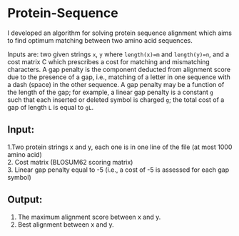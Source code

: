 # Protein-Sequence

I developed an algorithm for solving protein sequence alignment
which aims to find optimum matching between two amino acid sequences. <br />

Inputs are: two given strings ```x```, ```y``` where ```length(x)=m``` and ```length(y)=n```, and a cost matrix C which prescribes a
cost for matching and mismatching characters. A gap penalty is the component deducted from
alignment score due to the presence of a gap, i.e., matching of a letter in one sequence with a
dash (space) in the other sequence. A gap penalty may be a function of the length of the gap;
for example, a linear gap penalty is a constant ```g ``` such that each inserted or deleted symbol is
charged ```g```; the total cost of a gap of length ```L``` is equal to ```gL```.

## Input:
1.Two protein strings x and y, each one is in one line of the file (at most 1000 amino acid) <br />
2. Cost matrix (BLOSUM62 scoring matrix) <br />
3. Linear gap penalty equal to -5 (i.e., a cost of -5 is assessed for each gap symbol) <br />

## Output:
1. The maximum alignment score between x and y. 
2. Best alignment between x and y.
